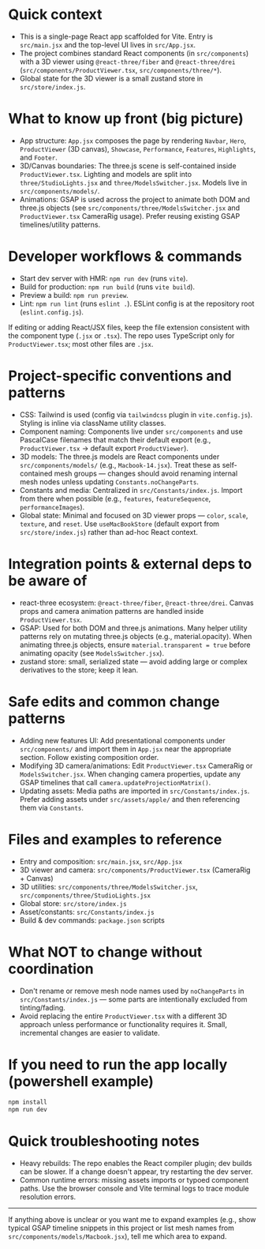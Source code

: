 <!-- .github/copilot-instructions.md
Guidance for AI coding assistants working on the animated-mac-book-website
-->

# Quick context

- This is a single-page React app scaffolded for Vite. Entry is `src/main.jsx` and the top-level UI lives in `src/App.jsx`.
- The project combines standard React components (in `src/components`) with a 3D viewer using `@react-three/fiber` and `@react-three/drei` (`src/components/ProductViewer.tsx`, `src/components/three/*`).
- Global state for the 3D viewer is a small zustand store in `src/store/index.js`.

# What to know up front (big picture)

- App structure: `App.jsx` composes the page by rendering `Navbar`, `Hero`, `ProductViewer` (3D canvas), `Showcase`, `Performance`, `Features`, `Highlights`, and `Footer`.
- 3D/Canvas boundaries: The three.js scene is self-contained inside `ProductViewer.tsx`. Lighting and models are split into `three/StudioLights.jsx` and `three/ModelsSwitcher.jsx`. Models live in `src/components/models/`.
- Animations: GSAP is used across the project to animate both DOM and three.js objects (see `src/components/three/ModelsSwitcher.jsx` and `ProductViewer.tsx` CameraRig usage). Prefer reusing existing GSAP timelines/utility patterns.

# Developer workflows & commands

- Start dev server with HMR: `npm run dev` (runs `vite`).
- Build for production: `npm run build` (runs `vite build`).
- Preview a build: `npm run preview`.
- Lint: `npm run lint` (runs `eslint .`). ESLint config is at the repository root (`eslint.config.js`).

If editing or adding React/JSX files, keep the file extension consistent with the component type (`.jsx` or `.tsx`). The repo uses TypeScript only for `ProductViewer.tsx`; most other files are `.jsx`.

# Project-specific conventions and patterns

- CSS: Tailwind is used (config via `tailwindcss` plugin in `vite.config.js`). Styling is inline via className utility classes.
- Component naming: Components live under `src/components` and use PascalCase filenames that match their default export (e.g., `ProductViewer.tsx` → default export `ProductViewer`).
- 3D models: The three.js models are React components under `src/components/models/` (e.g., `Macbook-14.jsx`). Treat these as self-contained mesh groups — changes should avoid renaming internal mesh nodes unless updating `Constants.noChangeParts`.
- Constants and media: Centralized in `src/Constants/index.js`. Import from there when possible (e.g., `features`, `featureSequence`, `performanceImages`).
- Global state: Minimal and focused on 3D viewer props — `color`, `scale`, `texture`, and `reset`. Use `useMacBookStore` (default export from `src/store/index.js`) rather than ad-hoc React context.

# Integration points & external deps to be aware of

- react-three ecosystem: `@react-three/fiber`, `@react-three/drei`. Canvas props and camera animation patterns are handled inside `ProductViewer.tsx`.
- GSAP: Used for both DOM and three.js animations. Many helper utility patterns rely on mutating three.js objects (e.g., material.opacity). When animating three.js objects, ensure `material.transparent = true` before animating opacity (see `ModelsSwitcher.jsx`).
- zustand store: small, serialized state — avoid adding large or complex derivatives to the store; keep it lean.

# Safe edits and common change patterns

- Adding new features UI: Add presentational components under `src/components/` and import them in `App.jsx` near the appropriate section. Follow existing composition order.
- Modifying 3D camera/animations: Edit `ProductViewer.tsx` CameraRig or `ModelsSwitcher.jsx`. When changing camera properties, update any GSAP timelines that call `camera.updateProjectionMatrix()`.
- Updating assets: Media paths are imported in `src/Constants/index.js`. Prefer adding assets under `src/assets/apple/` and then referencing them via `Constants`.

# Files and examples to reference

- Entry and composition: `src/main.jsx`, `src/App.jsx`
- 3D viewer and camera: `src/components/ProductViewer.tsx` (CameraRig + Canvas)
- 3D utilities: `src/components/three/ModelsSwitcher.jsx`, `src/components/three/StudioLights.jsx`
- Global store: `src/store/index.js`
- Asset/constants: `src/Constants/index.js`
- Build & dev commands: `package.json` scripts

# What NOT to change without coordination

- Don't rename or remove mesh node names used by `noChangeParts` in `src/Constants/index.js` — some parts are intentionally excluded from tinting/fading.
- Avoid replacing the entire `ProductViewer.tsx` with a different 3D approach unless performance or functionality requires it. Small, incremental changes are easier to validate.

# If you need to run the app locally (powershell example)

```powershell
npm install
npm run dev
```

# Quick troubleshooting notes

- Heavy rebuilds: The repo enables the React compiler plugin; dev builds can be slower. If a change doesn't appear, try restarting the dev server.
- Common runtime errors: missing assets imports or typoed component paths. Use the browser console and Vite terminal logs to trace module resolution errors.

---

If anything above is unclear or you want me to expand examples (e.g., show typical GSAP timeline snippets in this project or list mesh names from `src/components/models/Macbook.jsx`), tell me which area to expand.
